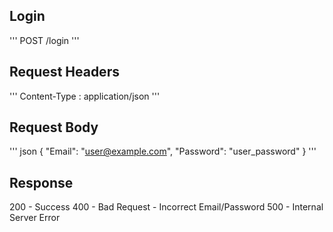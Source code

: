 
## Login
'''
POST /login
'''
## Request Headers
'''
Content-Type : application/json
'''
## Request Body
''' json 
{
    "Email": "user@example.com",
    "Password": "user_password"
}
'''
## Response

200 - Success
400 - Bad Request - Incorrect Email/Password
500 - Internal Server Error
